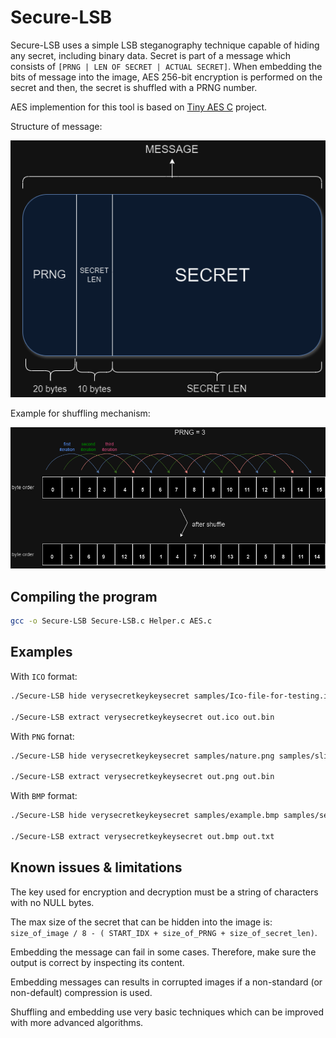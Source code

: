# Secure-LSB

Secure-LSB uses a simple LSB steganography technique capable of hiding any secret, including binary data. Secret is part of a message which consists of `[PRNG | LEN OF SECRET | ACTUAL SECRET]`. When embedding the bits of message into the image, AES 256-bit encryption is performed on the secret and then, the secret is shuffled with a PRNG number. 

AES implemention for this tool is based on [Tiny AES C](https://github.com/kokke/tiny-AES-C) project.

Structure of message:

![](message.png)

Example for shuffling mechanism:

![](shuffle.png)

## Compiling the program

```bash
gcc -o Secure-LSB Secure-LSB.c Helper.c AES.c
```

## Examples

With `ICO` format:

```bash
./Secure-LSB hide verysecretkeykeysecret samples/Ico-file-for-testing.ico samples/slick.bin out.ico

./Secure-LSB extract verysecretkeykeysecret out.ico out.bin
```

With `PNG` fornat:

```bash
./Secure-LSB hide verysecretkeykeysecret samples/nature.png samples/slick.bin out.png 

./Secure-LSB extract verysecretkeykeysecret out.png out.bin
```

With `BMP` format:

```bash
./Secure-LSB hide verysecretkeykeysecret samples/example.bmp samples/secret.txt out.bmp

./Secure-LSB extract verysecretkeykeysecret out.bmp out.txt
```

## Known issues & limitations

The key used for encryption and decryption must be a string of characters with no NULL bytes.

The max size of the secret that can be hidden into the image is: `size_of_image / 8 - ( START_IDX + size_of_PRNG + size_of_secret_len)`.

Embedding the message can fail in some cases. Therefore, make sure the output is correct by inspecting its content.

Embedding messages can results in corrupted images if a non-standard (or non-default) compression is used.

Shuffling and embedding use very basic techniques which can be improved with more advanced algorithms.

